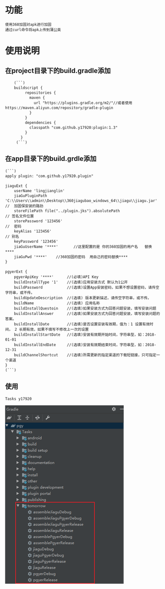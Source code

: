 # 功能
    使用360加固对apk进行加固
    通过curl命令将apk上传到蒲公英
# 使用说明
## 在project目录下的build.gradle添加
        (```)
        buildscript {
             repositories {
               maven {
                 url "https://plugins.gradle.org/m2/"//或者使用https://maven.aliyun.com/repository/gradle-plugin
               }
             }
             dependencies {
               classpath "com.github.y17920:plugin:1.3"
             }
           }
         (```)
## 在app目录下的build.grdle添加
    (```)
    apply plugin: "com.github.y17920.plugin"

    jiaguExt {
        userName 'lingjianglin'
        jiaGuPluginPath 'C:\\Users\\admin\\Desktop\\360jiagubao_windows_64\\jiagu\\jiagu.jar' //  加固保安装的路劲
        storeFilePath file("../plugin.jks").absolutePath                                                // 签名文件位置
        storePassword '123456'                                                             //  密码
        keyAlias '123456'                                                                            // 别名
        keyPassword '123456'
        jiaGuUserName '****'       //这里配置的是 你的360加固的用户名   替换****
        jiaGuPwd '****'    //360加固的密码  用自己的密码替换****
    }

    pgyerExt {
        pgyerApiKey '****'      //(必填)API Key
        buildInstallType '1'    //(选填)应用安装方式 默认为1公开
        buildPassword           //(选填)设置App安装密码，如果不想设置密码，请传空字符串，或不传。
        buildUpdateDescription  //(选填) 版本更新描述，请传空字符串，或不传。
        buildName               //(选填) 应用名称
        buildInstallQuestoin    //(选填)如果安装方式为回答问题安装，填写安装问题
        buildInstallAnswer      //(选填)如果安装方式为回答问题安装，填写安装问题的答案。
        buildInstallDate        //(选填)是否设置安装有效期，值为：1 设置有效时间， 2 长期有效，如果不填写不修改上一次的设置
        buildInstallStartDate   //(选填)安装有效期开始时间，字符串型，如：2018-01-01
        buildInstallEndDate     //(选填)安装有效期结束时间，字符串型，如：2018-12-31
        buildChannelShortcut    //(选填)所需更新的指定渠道的下载短链接，只可指定一个渠道
    }
    (```)
## 使用
    Tasks y17920
![image](https://github.com/y17920/gradle-plugin/blob/master/image.png)